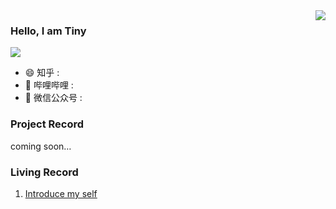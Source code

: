 <img align="right" src="https://github-readme-stats.vercel.app/api?username=Tiny-JW&show_icons=true&icon_color=CE1D2D&text_color=718096&bg_color=ffffff&hide_title=true" />

### Hello, I am Tiny

![](https://visitor-badge.glitch.me/badge?page_id=Tiny-JW.readme)

- :smile:  知乎 : []()
- :blowfish:  哔哩哔哩 : []()
- :bath: 微信公众号 : []()

### Project Record

  coming soon…

### Living Record

1. [Introduce my self](https://github.com/Tiny-JW/Tiny.github.io/blob/main/blog/Introduce.md)
